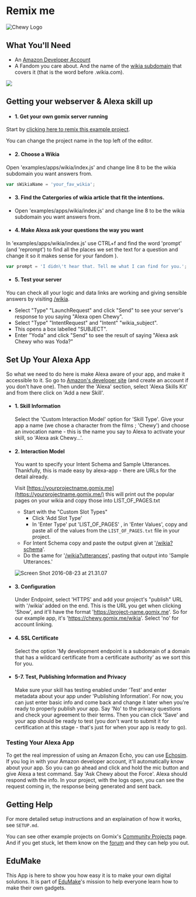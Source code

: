 # Remix me
![Chewy Logo](https://edumake.org/wp-content/uploads/2016/12/108C2.png)
## What You'll Need

*   An [Amazon Developer Account](https://developer.amazon.com)
*   A Fandom you care about. And the name of the [wikia subdomain](http://fandom.wikia.com/explore) that covers it (that is the word before .wikia.com).

![](https://cdn.hyperdev.com/681cc882-059d-4b05-a1f6-6cbc099cc79c%2FalexaBriefingSkill.png)

## Getting your webserver & Alexa skill up

*   #### 1\. Get your own gomix server running
Start by [clicking here to remix this example project](https://gomix.com/#!/remix/chewy/a4c42aef-7c70-484b-ab24-8c344063a7c8). 

You can change the project name in the top left of the editor.

*   #### 2\. Choose a Wikia
Open 'examples/apps/wikia/index.js' and change line 8 to be the wikia subdomain you want answers from.
```javascript
var sWikiaName = 'your_fav_wikia';
```

*   #### 3\. Find the Catergories of wikia article that fit the intentions.
*   Open 'examples/apps/wikia/index.js' and change line 8 to be the wikia subdomain you want answers from.


*   #### 4\. Make Alexa ask your questions the way you want
In 'examples/apps/wikia/index.js' use CTRL+f and find the word 'prompt' (and 'reprompt') to find all the places we set the text for a question and change it so it makes sense for your fandom ).

```javascript
var prompt = 'I didn\'t hear that. Tell me what I can find for you.';
```

*   #### 5\. Test your server

You can check all your logic and data links are working and giving sensible answers by visiting [/wikia](https://chewy.gomix.me/wikia).

* Select "Type" "LaunchRequest" and click "Send" to see your server's response to you saying "Alexa open Chewy".
* Select "Type" "IntentRequest" and "Intent" "wikia_subject". 
* This opens a box labelled "SUBJECT".
* Enter "Yoda" and click "Send" to see the result of saying "Alexa ask Chewy who was Yoda?"

## Set Up Your Alexa App

So what we need to do here is make Alexa aware of your app, and make it accessible to it. So go to [Amazon's developer site](https://developer.amazon.com/edw/home.html#/skills/list) (and create an account if you don't have one). Then under the 'Alexa' section, select 'Alexa Skills Kit' and from there click on 'Add a new Skill'.

*   #### 1\. Skill Information

    Select the 'Custom Interaction Model' option for 'Skill Type'. Give your app a name (we chose a character from the films ; 'Chewy') and choose an invocation name - this is the name you say to Alexa to activate your skill, so 'Alexa ask Chewy…'.
    
*   #### 2\. Interaction Model

    You want to specify your Intent Schema and Sample Utterances. Thankfully, this is made easy by alexa-app - there are URLs for the detail already. 
    
    
    Visit [https://yourprojectname.gomix.me](https://yourprojectname.gomix.me/) this will print out the popular pages on your wikia and copy those into LIST_OF_PAGES.txt
    
    
    * Start with the "Custom Slot Types"
      * Click 'Add Slot Type' 
      * In 'Enter Type' put 'LIST_OF_PAGES' , in 'Enter Values', copy and paste all of the values from the `LIST_OF_PAGES.txt` file in your project.
    * For Intent Schema copy and paste the output given at '[/wikia?schema](https://chewy.gomix.me/wikia?schema)'. 
    * Do the same for '[/wikia?utterances](https://chewy.gomix.me/wikia?utterances)', pasting that output into 'Sample Utterances.' 
    
    
    ![Screen Shot 2016-08-23 at 21.31.07](https://hyperdev.wpengine.com/wp-content/uploads/2016/08/Screen-Shot-2016-08-23-at-21.31.07-1024x339.png)


*   #### 3\. Configuration

    Under Endpoint, select 'HTTPS' and add your project's "publish" URL with '/wikia' added on the end. This is the URL you get when clicking 'Show', and it'll have the format 'https://project-name.gomix.me'. So for our example app, it's 'https://chewy.gomix.me/wikia'. Select 'no' for account linking.
    
*   #### 4\. SSL Certificate

    Select the option 'My development endpoint is a subdomain of a domain that has a wildcard certificate from a certificate authority' as we sort this for you.
    
*   #### 5-7\. Test, Publishing Information and Privacy

    Make sure your skill has testing enabled under 'Test' and enter metadata about your app under 'Publishing Information'. For now, you can just enter basic info and come back and change it later when you're ready to properly publish your app. Say 'No' to the privacy questions and check your agreement to their terms. Then you can click 'Save' and your app should be ready to test (you don't want to submit it for certification at this stage - that's just for when your app is ready to go).

### Testing Your Alexa App

To get the real impression of using an Amazon Echo, you can use [Echosim](https://echosim.io/). If you log in with your Amazon developer account, it'll automatically know about your app. So you can go ahead and click and hold the mic button and give Alexa a test command. Say 'Ask Chewy about the Force'. Alexa should respond with the info. In your project, with the logs open, you can see the request coming in, the response being generated and sent back.

## Getting Help

For more detailed setup instructions and an explaination of how it works, see `SETUP.md`.

You can see other example projects on Gomix's [Community Projects](https://gomix.com/community/) page. And if you get stuck, let them know on the [forum](http://support.gomix.com/) and they can help you out.

## EduMake
This App is here to show you how easy it is to make your own digital solutions. It is part of [EduMake](https://edumake.org/)'s mission to help everyone learn how to make their own gadgets.

